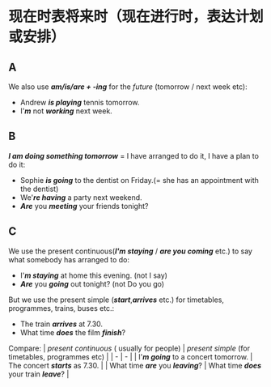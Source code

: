 # 现在时表将来时（现在进行时，表达计划或安排）

## A
We also use ***am/is/are + -ing*** for the *future* (tomorrow / next week etc):
* Andrew ***is playing*** tennis tomorrow.
* I'***m*** not ***working*** next week.

## B
***I am doing something tomorrow*** = I have arranged to do it, I have a plan to do it:
* Sophie ***is going*** to the dentist on Friday.(= she has an appointment with the dentist)
* We'***re having*** a party next weekend.
* ***Are*** you ***meeting*** your friends tonight?

## C
We use the present continuous(***I'm staying*** / ***are you coming*** etc.) to say what somebody has arranged to do:
* I'***m staying*** at home this evening. (not I say)
* ***Are*** you ***going*** out tonight? (not Do you go)

But we use the present simple (***start***,***arrives*** etc.) for timetables, programmes, trains, buses etc.:
* The train ***arrives*** at 7.30.
* What time ***does*** the film ***finish***?

Compare:
| *present continuous* ( usually for people) | *present simple* (for timetables, programmes etc) |
| - | - |
| I'***m going*** to a concert tomorrow. | The concert ***starts*** as 7.30. |
| What time ***are*** you ***leaving***? | What time ***does*** your train ***leave***? |
